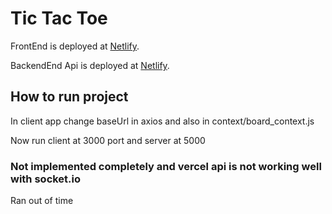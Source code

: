 # Tic Tac Toe

FrontEnd is deployed at [Netlify](https://t3-dev.netlify.app/).

BackendEnd Api is deployed at [Netlify](https://api-pwjdft6eo-shivam-deve.vercel.app/).

## How to run project

In client app change baseUrl in axios and also in context/board_context.js

Now run client at 3000 port and server at 5000

### Not implemented completely and vercel api is not working well with socket.io

Ran out of time 



